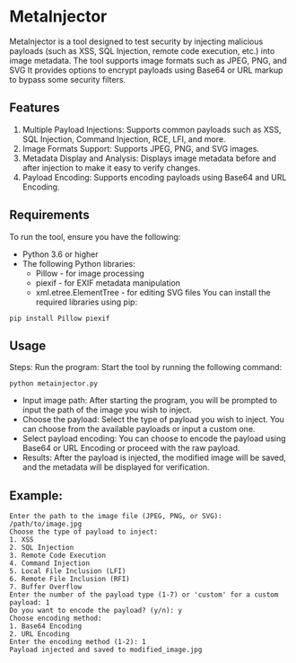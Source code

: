 # MetaInjector
 MetaInjector is a tool designed to test security by injecting malicious payloads (such as XSS, SQL Injection, remote code execution, etc.) into image metadata. The tool supports image formats such as JPEG, PNG, and SVG It provides options to encrypt payloads using Base64 or URL markup to bypass some security filters.

## Features
1. Multiple Payload Injections: Supports common payloads such as XSS, SQL Injection, Command Injection, RCE, LFI, and more.
2. Image Formats Support: Supports JPEG, PNG, and SVG images.
3. Metadata Display and Analysis: Displays image metadata before and after injection to make it easy to verify changes.
4. Payload Encoding: Supports encoding payloads using Base64 and URL Encoding.

## Requirements

To run the tool, ensure you have the following:
* Python 3.6 or higher
* The following Python libraries:
     * Pillow - for image processing
     * piexif - for EXIF metadata manipulation
     * xml.etree.ElementTree - for editing SVG files
You can install the required libraries using pip:
```
pip install Pillow piexif
```

## Usage
Steps:
Run the program: Start the tool by running the following command:
```
python metainjector.py
```

* Input image path: After starting the program, you will be prompted to input the path of the image you wish to inject.
* Choose the payload: Select the type of payload you wish to inject. You can choose from the available payloads or input a custom one.
* Select payload encoding: You can choose to encode the payload using Base64 or URL Encoding or proceed with the raw payload.
* Results: After the payload is injected, the modified image will be saved, and the metadata will be displayed for verification.

## Example:
```
Enter the path to the image file (JPEG, PNG, or SVG): /path/to/image.jpg
Choose the type of payload to inject:
1. XSS
2. SQL Injection
3. Remote Code Execution
4. Command Injection
5. Local File Inclusion (LFI)
6. Remote File Inclusion (RFI)
7. Buffer Overflow
Enter the number of the payload type (1-7) or 'custom' for a custom payload: 1
Do you want to encode the payload? (y/n): y
Choose encoding method:
1. Base64 Encoding
2. URL Encoding
Enter the encoding method (1-2): 1
Payload injected and saved to modified_image.jpg
```
